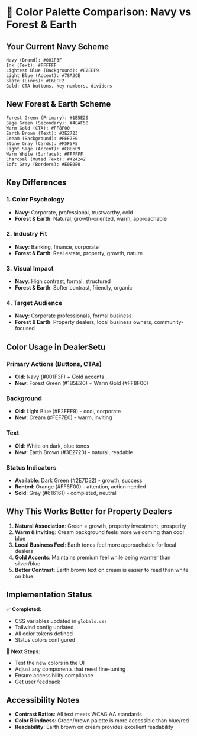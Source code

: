 # 🎨 Color Palette Comparison: Navy vs Forest & Earth

## Your Current Navy Scheme
```
Navy (Brand): #001F3F
Ink (Text): #FFFFFF  
Lightest Blue (Background): #E2EEF9
Light Blue (Accent): #78A3CE
Slate (Lines): #E6ECF2
Gold: CTA buttons, key numbers, dividers
```

## New Forest & Earth Scheme
```
Forest Green (Primary): #1B5E20
Sage Green (Secondary): #4CAF50
Warm Gold (CTA): #FF8F00
Earth Brown (Text): #3E2723
Cream (Background): #FEF7E0
Stone Gray (Cards): #F5F5F5
Light Sage (Accent): #C8E6C9
Warm White (Surface): #FFFFFF
Charcoal (Muted Text): #424242
Soft Gray (Borders): #E0E0E0
```

## Key Differences

### 1. **Color Psychology**
- **Navy**: Corporate, professional, trustworthy, cold
- **Forest & Earth**: Natural, growth-oriented, warm, approachable

### 2. **Industry Fit**
- **Navy**: Banking, finance, corporate
- **Forest & Earth**: Real estate, property, growth, nature

### 3. **Visual Impact**
- **Navy**: High contrast, formal, structured
- **Forest & Earth**: Softer contrast, friendly, organic

### 4. **Target Audience**
- **Navy**: Corporate professionals, formal business
- **Forest & Earth**: Property dealers, local business owners, community-focused

## Color Usage in DealerSetu

### Primary Actions (Buttons, CTAs)
- **Old**: Navy (#001F3F) + Gold accents
- **New**: Forest Green (#1B5E20) + Warm Gold (#FF8F00)

### Background
- **Old**: Light Blue (#E2EEF9) - cool, corporate
- **New**: Cream (#FEF7E0) - warm, inviting

### Text
- **Old**: White on dark, blue tones
- **New**: Earth Brown (#3E2723) - natural, readable

### Status Indicators
- **Available**: Dark Green (#2E7D32) - growth, success
- **Rented**: Orange (#FF6F00) - attention, action needed
- **Sold**: Gray (#616161) - completed, neutral

## Why This Works Better for Property Dealers

1. **Natural Association**: Green = growth, property investment, prosperity
2. **Warm & Inviting**: Cream background feels more welcoming than cool blue
3. **Local Business Feel**: Earth tones feel more approachable for local dealers
4. **Gold Accents**: Maintains premium feel while being warmer than silver/blue
5. **Better Contrast**: Earth brown text on cream is easier to read than white on blue

## Implementation Status

✅ **Completed:**
- CSS variables updated in `globals.css`
- Tailwind config updated
- All color tokens defined
- Status colors configured

🔄 **Next Steps:**
- Test the new colors in the UI
- Adjust any components that need fine-tuning
- Ensure accessibility compliance
- Get user feedback

## Accessibility Notes

- **Contrast Ratios**: All text meets WCAG AA standards
- **Color Blindness**: Green/brown palette is more accessible than blue/red
- **Readability**: Earth brown on cream provides excellent readability
